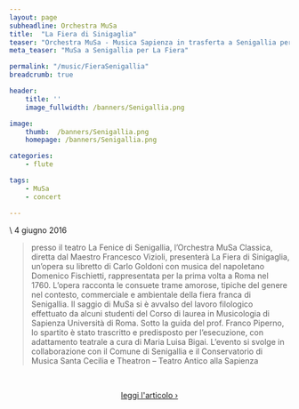 ```yaml
---
layout: page
subheadline: Orchestra MuSa
title:  "La Fiera di Sinigaglia"
teaser: "Orchestra MuSa - Musica Sapienza in trasferta a Senigallia per l'esecuzione de 'La fiera di Sinigaglia'"
meta_teaser: "MuSa a Senigallia per La Fiera"

permalink: "/music/FieraSenigallia"
breadcrumb: true

header:
    title: ''
    image_fullwidth: /banners/Senigallia.png

image:
    thumb:  /banners/Senigallia.png
    homepage: /banners/Senigallia.png

categories:
    - flute

tags:
    - MuSa
    - concert

---
```

\\
4 giugno 2016

<blockquote>
presso il teatro La Fenice di Senigallia, l’Orchestra MuSa Classica, diretta dal Maestro Francesco Vizioli, presenterà La Fiera di Sinigaglia, un’opera su libretto di Carlo Goldoni con musica del napoletano Domenico Fischietti, rappresentata per la prima volta a Roma nel 1760. L’opera racconta le consuete trame amorose, tipiche del genere nel contesto, commerciale e ambientale della fiera franca di Senigallia. Il saggio di MuSa si è avvalso del lavoro filologico effettuato da alcuni studenti del Corso di laurea in Musicologia di Sapienza Università di Roma. Sotto la guida del prof. Franco Piperno, lo spartito è stato trascritto e predisposto per l’esecuzione, con adattamento teatrale a cura di Maria Luisa Bigai. L’evento si svolge in collaborazione con il Comune di Senigallia e il Conservatorio di Musica Santa Cecilia e Theatron – Teatro Antico alla Sapienza</blockquote>

</br>

<p align="center">
<a class="radius button small" href="http://www.viveresenigallia.it/2016/06/06/fiera-di-sinigaglia-il-capolavoro-ritrovato-di-goldoni-incanta-la-fenice/592676" target="_blank">leggi l'articolo ›</a>
</p>
